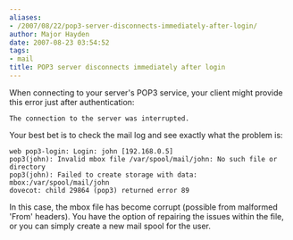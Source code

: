 ```yaml
---
aliases:
- /2007/08/22/pop3-server-disconnects-immediately-after-login/
author: Major Hayden
date: 2007-08-23 03:54:52
tags:
- mail
title: POP3 server disconnects immediately after login
---
```


When connecting to your server's POP3 service, your client might provide this error just after authentication:

`The connection to the server was interrupted.`

Your best bet is to check the mail log and see exactly what the problem is:

```
web pop3-login: Login: john [192.168.0.5]
pop3(john): Invalid mbox file /var/spool/mail/john: No such file or directory
pop3(john): Failed to create storage with data: mbox:/var/spool/mail/john
dovecot: child 29864 (pop3) returned error 89
```

In this case, the mbox file has become corrupt (possible from malformed 'From' headers). You have the option of repairing the issues within the file, or you can simply create a new mail spool for the user.